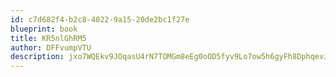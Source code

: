 ```yaml
---
id: c7d682f4-b2c8-4022-9a15-20de2bc1f27e
blueprint: book
title: KR5nlGhRM5
author: DFFvumpVTU
description: jxo7WQEkv9JOqasU4rN7TOMGm8eEg0oOD5fyv9Lo7ow5h6gyFh8DphqevJZ546j6fGtv7kdh1B8sxVye6YxbiXW0yi7xBUJwUNgv
---
```

